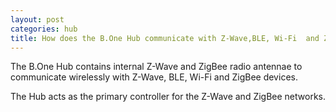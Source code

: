 ```yaml
---
layout: post
categories: hub
title: How does the B.One Hub communicate with Z-Wave,BLE, Wi-Fi  and ZigBee devices ?
---
```


The B.One Hub contains internal Z-Wave and ZigBee radio antennae to communicate wirelessly with Z-Wave, BLE, Wi-Fi and ZigBee devices.

The Hub acts as the primary controller for the Z-Wave and ZigBee networks.